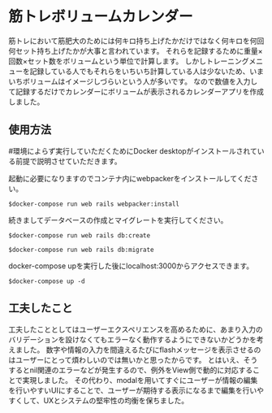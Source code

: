# 筋トレボリュームカレンダー

筋トレにおいて筋肥大のためには何キロ持ち上げたかだけではなく何キロを何回何セット持ち上げたかが大事と言われています。
それらを記録するために重量×回数×セット数をボリュームという単位で計算します。
しかしトレーニングメニューを記録している人でもそれらをいちいち計算している人は少ないため、いまいちボリュームはイメージしづらいという人が多いです。
なので数値を入力して記録するだけでカレンダーにボリュームが表示されるカレンダーアプリを作成しました。

## 使用方法

 \#環境によらず実行していただくためにDocker desktopがインストールされている前提で説明させていただきます。
 
起動に必要になりますのでコンテナ内にwebpackerをインストールしてください。
 ```terminal
$docker-compose run web rails webpacker:install
```

続きましてデータベースの作成とマイグレートを実行してください。

 ```terminal
$docker-compose run web rails db:create
```

 ```terminal
$docker-compose run web rails db:migrate
```

docker-compose upを実行した後にlocalhost:3000からアクセスできます。

 ```terminal
$docker-compose up -d
```

## 工夫したこと
工夫したこととしてはユーザーエクスペリエンスを高めるために、あまり入力のバリデーションを設けなくてもエラーなく動作するようにできないかどうかを考えました。
数字や情報の入力を間違えるたびにflashメッセージを表示させるのはユーザーにとって煩わしいのでは無いかと思ったからです。
とはいえ、そうするとnil関連のエラーなどが発生するので、例外をView側で動的に対応することで実現しました。
その代わり、modalを用いてすぐにユーザーが情報の編集を行いやすいUIにすることで、ユーザーが期待する表示になるまで編集を行いやすくして、UXとシステムの堅牢性の均衡を保ちました。


